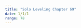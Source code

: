 ```yaml
---
title: "Solo Leveling Chapter 69"
date: 1/1/1
range: 78
---
```

<img 
    class="lazy" 
    src="data:image/png;base64,iVBORw0KGgoAAAANSUhEUgAAAAEAAAABCAQAAAC1HAwCAAAAC0lEQVR42mNkYAAAAAYAAjCB0C8AAAAASUVORK5CYII=" data-src="img/1.webp" 
    alt="Alternative text to describe image.">
<img 
    class="lazy" 
    src="data:image/png;base64,iVBORw0KGgoAAAANSUhEUgAAAAEAAAABCAQAAAC1HAwCAAAAC0lEQVR42mNkYAAAAAYAAjCB0C8AAAAASUVORK5CYII=" data-src="img/2.webp" 
    alt="Alternative text to describe image.">
<img 
    class="lazy" 
    src="data:image/png;base64,iVBORw0KGgoAAAANSUhEUgAAAAEAAAABCAQAAAC1HAwCAAAAC0lEQVR42mNkYAAAAAYAAjCB0C8AAAAASUVORK5CYII=" data-src="img/2(1).webp" 
    alt="Alternative text to describe image."> <vr>
